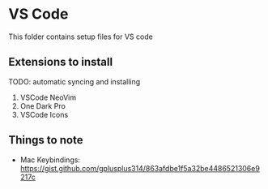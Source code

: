 # VS Code
This folder contains setup files for VS code

## Extensions to install
TODO: automatic syncing and installing
1. VSCode NeoVim
2. One Dark Pro
3. VSCode Icons

## Things to note
* Mac Keybindings: https://gist.github.com/gplusplus314/863afdbe1f5a32be4486521306e9217c